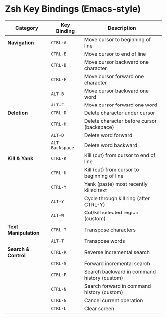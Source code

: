 # Zsh Key Bindings (Emacs-style)

| Category | Key Binding | Description |
|-----------|-------------|-------------|
| **Navigation** | `CTRL-A` | Move cursor to beginning of line |
|  | `CTRL-E` | Move cursor to end of line |
|  | `CTRL-B` | Move cursor backward one character |
|  | `CTRL-F` | Move cursor forward one character |
|  | `ALT-B` | Move cursor backward one word |
|  | `ALT-F` | Move cursor forward one word |
| **Deletion** | `CTRL-D` | Delete character under cursor |
|  | `CTRL-H` | Delete character before cursor (backspace) |
|  | `ALT-D` | Delete word forward |
|  | `ALT-Backspace` | Delete word backward |
| **Kill & Yank** | `CTRL-K` | Kill (cut) from cursor to end of line |
|  | `CTRL-U` | Kill (cut) from cursor to beginning of line |
|  | `CTRL-Y` | Yank (paste) most recently killed text |
|  | `ALT-Y` | Cycle through kill ring (after CTRL-Y) |
|  | `ALT-W` | Cut/kill selected region (custom) |
| **Text Manipulation** | `CTRL-T` | Transpose characters |
|  | `ALT-T` | Transpose words |
| **Search & Control** | `CTRL-R` | Reverse incremental search |
|  | `CTRL-S` | Forward incremental search |
|  | `CTRL-P` | Search backward in command history (custom) |
|  | `CTRL-N` | Search forward in command history (custom) |
|  | `CTRL-G` | Cancel current operation |
|  | `CTRL-L` | Clear screen |
